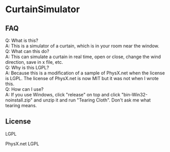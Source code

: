 # CurtainSimulator
## FAQ
Q: What is this?  
A: This is a simulator of a curtain, which is in your room near the window.  
Q: What can this do?  
A: This can simulate a curtain in real time, open or close, change the wind direction, save in x file, etc.  
Q: Why is this LGPL?  
A: Because this is a modification of a sample of PhysX.net when the license is LGPL. The license of PhysX.net is now MIT but it was not when I wrote this.  
Q: How can I use?  
A: If you use Windows, click "release" on top and click "bin-Win32-noinstall.zip" and unzip it and run "Tearing Cloth". Don't ask me what tearing means.

## License
LGPL

PhysX.net
LGPL
